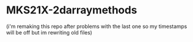 # MKS21X-2darraymethods
(i'm remaking this repo after problems with the last one so my timestamps will be off but im rewriting old files)
